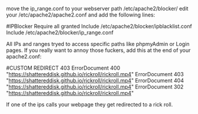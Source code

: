 move the ip_range.conf to your webserver path /etc/apache2/blocker/
edit your /etc/apache2/apache2.conf and add the following lines:

#IPBlocker
<Location />
   <RequireAll>
      Require all granted
      Include /etc/apache2/blocker/ipblacklist.conf
      Include /etc/apache2/blocker/ip_range.conf
   </RequireAll>
</Location>

All IPs and ranges tryed to access specific paths like phpmyAdmin or Login pages.
If you really want to annoy those fuckers, add this at the end of your apache2.conf:

#CUSTOM REDIRECT 403
ErrorDocument 400 "https://shattereddisk.github.io/rickroll/rickroll.mp4"
ErrorDocument 403 "https://shattereddisk.github.io/rickroll/rickroll.mp4"
ErrorDocument 404 "https://shattereddisk.github.io/rickroll/rickroll.mp4"
ErrorDocument 302 "https://shattereddisk.github.io/rickroll/rickroll.mp4"

If  one of the ips calls your webpage they get redirected to a rick roll.
